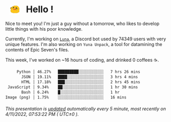 <h1>   <img src="./spoink.gif" style="vertical-align:middle;" width="30px">   Hello ! </h1>

Nice to meet you! I'm just a guy without a tomorrow, who likes to develop little things with his poor knowledge.

Currently, I'm working on <a href='https://github.com/Asgarrrr/Luna'>`Luna`</a>, a Discord bot used by 74349 users with very unique features. I'm also working on `Yuna Unpack`, a tool for datamining the contents of Epic Seven's files.

This week, I've worked on ~16 hours of coding, and drinked 0 coffees ☕.

```
     Python │ 46.27%   █████████░░░░░░░░░░░   7 hrs 26 mins
       JSON │ 19.11%   ████░░░░░░░░░░░░░░░░   3 hrs 4 mins
       HTML │ 17.18%   ███░░░░░░░░░░░░░░░░░   2 hrs 45 mins
 JavaScript │ 9.34%    ██░░░░░░░░░░░░░░░░░░   1 hr 30 mins
       Bash │ 6.24%    █░░░░░░░░░░░░░░░░░░░   1 hr
Image (png) │ 1.75%    ░░░░░░░░░░░░░░░░░░░░   16 mins
```

###### This presentation is [updated](https://github.com/Asgarrrr) automatically every 5 minute, most recently on 4/11/2022, 07:53:22 PM ( UTC±0 ).
